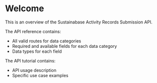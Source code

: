 # Welcome

This is an overview of the Sustainabase Activity Records Submission API.

The API reference contains:

* All valid routes for data categories
* Required and available fields for each data category
* Data types for each field

The API tutorial contains:

* API usage description
* Specific use case examples